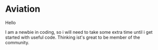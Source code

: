 # Aviation

Hello

I am a newbie in coding, so i will need to take some extra time until i get started with useful code.
Thinking ist's great to be member of the community.
